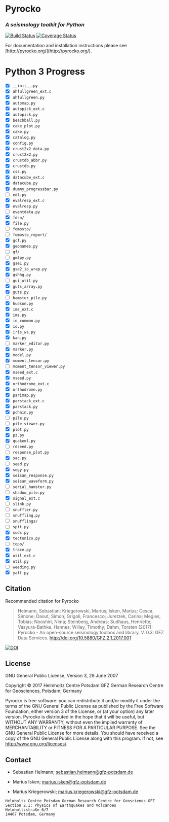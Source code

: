 # Pyrocko
### _A seismology toolkit for Python_
[![Build Status](https://travis-ci.org/pyrocko/pyrocko.svg?branch=master)](https://travis-ci.org/pyrocko/pyrocko) [![Coverage Status](https://coveralls.io/repos/github/pyrocko/pyrocko/badge.svg)](https://coveralls.io/github/pyrocko/pyrocko)

For documentation and installation instructions please see 
[http://pyrocko.org/](http://pyrocko.org/).

# Python 3 Progress

- [x] ``__init__.py``
- [x] ``ahfullgreen_ext.c``
- [x] ``ahfullgreen.py``
- [x] ``automap.py``
- [x] ``autopick_ext.c``
- [x] ``autopick.py``
- [x] ``beachball.py``
- [x] ``cake_plot.py``
- [x] ``cake.py``
- [x] ``catalog.py``
- [x] ``config.py``
- [x] ``crust2x2_data.py``
- [x] ``crust2x2.py``
- [x] ``crustdb_abbr.py``
- [x] ``crustdb.py``
- [x] ``css.py``
- [x] ``datacube_ext.c``
- [x] ``datacube.py``
- [x] ``dummy_progressbar.py``
- [ ] ``edl.py``
- [x] ``evalresp_ext.c``
- [x] ``evalresp.py``
- [ ] ``eventdata.py``
- [x] ``fdsn/``
- [x] ``file.py``
- [ ] ``fomosto/``
- [ ] ``fomosto_report/``
- [x] ``gcf.py``
- [x] ``geonames.py``
- [ ] ``gf/``
- [ ] ``gmtpy.py``
- [x] ``gse1.py``
- [x] ``gse2_io_wrap.py``
- [x] ``gshhg.py``
- [ ] ``gui_util.py``
- [x] ``guts_array.py``
- [x] ``guts.py``
- [ ] ``hamster_pile.py``
- [x] ``hudson.py``
- [x] ``ims_ext.c``
- [x] ``ims.py``
- [x] ``io_common.py``
- [x] ``io.py``
- [x] ``iris_ws.py``
- [x] ``kan.py``
- [ ] ``marker_editor.py``
- [x] ``marker.py``
- [x] ``model.py``
- [x] ``moment_tensor.py``
- [ ] ``moment_tensor_viewer.py``
- [x] ``mseed_ext.c``
- [x] ``mseed.py``
- [x] ``orthodrome_ext.c``
- [x] ``orthodrome.py``
- [x] ``parimap.py``
- [x] ``parstack_ext.c``
- [x] ``parstack.py``
- [x] ``pchain.py``
- [ ] ``pile.py``
- [ ] ``pile_viewer.py``
- [x] ``plot.py``
- [x] ``pz.py``
- [x] ``quakeml.py``
- [ ] ``rdseed.py``
- [ ] ``response_plot.py``
- [x] ``sac.py``
- [ ] ``seed.py``
- [x] ``segy.py``
- [x] ``seisan_response.py``
- [x] ``seisan_waveform.py``
- [ ] ``serial_hamster.py``
- [ ] ``shadow_pile.py``
- [x] ``signal_ext.c``
- [ ] ``slink.py``
- [ ] ``snuffler.py``
- [ ] ``snuffling.py``
- [ ] ``snufflings/``
- [ ] ``spit.py``
- [x] ``suds.py``
- [x] ``tectonics.py``
- [ ] ``topo/``
- [x] ``trace.py``
- [x] ``util_ext.c``
- [x] ``util.py``
- [ ] ``weeding.py``
- [x] ``yaff.py``

## Citation
Recommended citation for Pyrocko

> Heimann, Sebastian; Kriegerowski, Marius; Isken, Marius; Cesca, Simone; Daout, Simon; Grigoli, Francesco; Juretzek, Carina; Megies, Tobias; Nooshiri, Nima; Steinberg, Andreas; Sudhaus, Henriette; Vasyura-Bathke, Hannes; Willey, Timothy; Dahm, Torsten (2017): Pyrocko - An open-source seismology toolbox and library. V. 0.3. GFZ Data Services. http://doi.org/10.5880/GFZ.2.1.2017.001

[![DOI](https://img.shields.io/badge/DOI-10.5880%2FGFZ.2.1.2017.001-blue.svg)](http://doi.org/10.5880/GFZ.2.1.2017.001)

## License 
GNU General Public License, Version 3, 29 June 2007

Copyright © 2017 Helmholtz Centre Potsdam GFZ German Research Centre for Geosciences, Potsdam, Germany

Pyrocko is free software: you can redistribute it and/or modify it under the terms of the GNU General Public License as published by the Free Software Foundation, either version 3 of the License, or (at your option) any later version.
Pyrocko is distributed in the hope that it will be useful, but WITHOUT ANY WARRANTY; without even the implied warranty of MERCHANTABILITY or FITNESS FOR A PARTICULAR PURPOSE.  See the GNU General Public License for more details.
You should have received a copy of the GNU General Public License along with this program. If not, see <http://www.gnu.org/licenses/>.

## Contact
* Sebastian Heimann; 
  sebastian.heimann@gfz-potsdam.de

* Marius Isken; 
  marius.isken@gfz-potsdam.de

* Marius Kriegerowski; 
  marius.kriegerowski@gfz-potsdam.de 

```
Helmholtz Centre Potsdam German Research Centre for Geoscienes GFZ
Section 2.1: Physics of Earthquakes and Volcanoes
Helmholtzstraße 6/7
14467 Potsdam, Germany
```
